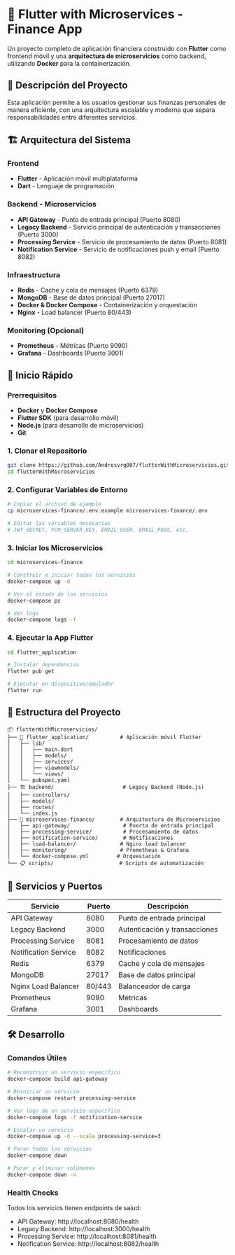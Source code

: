 # 🚀 Flutter with Microservices - Finance App

Un proyecto completo de aplicación financiera construido con **Flutter** como frontend móvil y una **arquitectura de microservicios** como backend, utilizando **Docker** para la containerización.

## 📱 Descripción del Proyecto

Esta aplicación permite a los usuarios gestionar sus finanzas personales de manera eficiente, con una arquitectura escalable y moderna que separa responsabilidades entre diferentes servicios.

## 🏗️ Arquitectura del Sistema

### Frontend
- **Flutter** - Aplicación móvil multiplataforma
- **Dart** - Lenguaje de programación

### Backend - Microservicios
- **API Gateway** - Punto de entrada principal (Puerto 8080)
- **Legacy Backend** - Servicio principal de autenticación y transacciones (Puerto 3000)
- **Processing Service** - Servicio de procesamiento de datos (Puerto 8081)
- **Notification Service** - Servicio de notificaciones push y email (Puerto 8082)

### Infraestructura
- **Redis** - Cache y cola de mensajes (Puerto 6379)
- **MongoDB** - Base de datos principal (Puerto 27017)
- **Docker & Docker Compose** - Containerización y orquestación
- **Nginx** - Load balancer (Puerto 80/443)

### Monitoring (Opcional)
- **Prometheus** - Métricas (Puerto 9090)
- **Grafana** - Dashboards (Puerto 3001)

## 🚀 Inicio Rápido

### Prerrequisitos
- **Docker** y **Docker Compose**
- **Flutter SDK** (para desarrollo móvil)
- **Node.js** (para desarrollo de microservicios)
- **Git**

### 1. Clonar el Repositorio
```bash
git clone https://github.com/Andresvrg007/flutterWithMicroservicios.git
cd flutterWithMicroservicios
```

### 2. Configurar Variables de Entorno
```bash
# Copiar el archivo de ejemplo
cp microservices-finance/.env.example microservices-finance/.env

# Editar las variables necesarias
# JWT_SECRET, FCM_SERVER_KEY, EMAIL_USER, EMAIL_PASS, etc.
```

### 3. Iniciar los Microservicios
```bash
cd microservices-finance

# Construir e iniciar todos los servicios
docker-compose up -d

# Ver el estado de los servicios
docker-compose ps

# Ver logs
docker-compose logs -f
```

### 4. Ejecutar la App Flutter
```bash
cd flutter_application

# Instalar dependencias
flutter pub get

# Ejecutar en dispositivo/emulador
flutter run
```

## 📂 Estructura del Proyecto

```
📦 flutterWithMicroservicios/
├── 📱 flutter_application/          # Aplicación móvil Flutter
│   ├── lib/
│   │   ├── main.dart
│   │   ├── models/
│   │   ├── services/
│   │   ├── viewmodels/
│   │   └── views/
│   └── pubspec.yaml
├── 🏗️ backend/                      # Legacy Backend (Node.js)
│   ├── controllers/
│   ├── models/
│   ├── routes/
│   └── index.js
├── 🐳 microservices-finance/        # Arquitectura de Microservicios
│   ├── api-gateway/                 # Puerta de entrada principal
│   ├── processing-service/          # Procesamiento de datos
│   ├── notification-service/        # Notificaciones
│   ├── load-balancer/              # Nginx load balancer
│   ├── monitoring/                 # Prometheus & Grafana
│   └── docker-compose.yml         # Orquestación
└── 📋 scripts/                     # Scripts de automatización
```

## 🔧 Servicios y Puertos

| Servicio | Puerto | Descripción |
|----------|--------|-------------|
| API Gateway | 8080 | Punto de entrada principal |
| Legacy Backend | 3000 | Autenticación y transacciones |
| Processing Service | 8081 | Procesamiento de datos |
| Notification Service | 8082 | Notificaciones |
| Redis | 6379 | Cache y cola de mensajes |
| MongoDB | 27017 | Base de datos principal |
| Nginx Load Balancer | 80/443 | Balanceador de carga |
| Prometheus | 9090 | Métricas |
| Grafana | 3001 | Dashboards |

## 🛠️ Desarrollo

### Comandos Útiles

```bash
# Reconstruir un servicio específico
docker-compose build api-gateway

# Reiniciar un servicio
docker-compose restart processing-service

# Ver logs de un servicio específico
docker-compose logs -f notification-service

# Escalar un servicio
docker-compose up -d --scale processing-service=3

# Parar todos los servicios
docker-compose down

# Parar y eliminar volúmenes
docker-compose down -v
```

### Health Checks

Todos los servicios tienen endpoints de salud:

- API Gateway: http://localhost:8080/health
- Legacy Backend: http://localhost:3000/health
- Processing Service: http://localhost:8081/health
- Notification Service: http://localhost:8082/health


